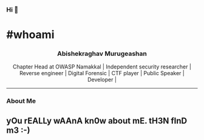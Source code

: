 ### Hi 👋

#  #whoami
<center>
<h3> Abishekraghav Murugeashan </h3>
Chapter Head at OWASP Namakkal | Independent security researcher | Reverse engineer | Digital Forensic | CTF player | Public Speaker | Developer |
</center>
<hr>

### About Me
 ## yOu rEALLy wAAnA kn0w about mE. tH3N fInD m3 :-)
